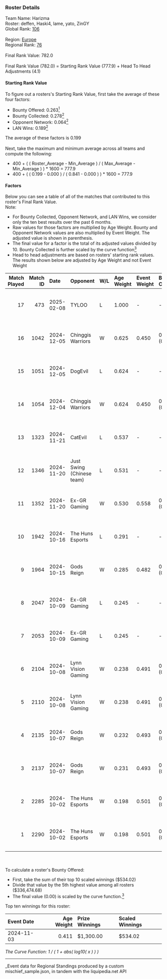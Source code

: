 ### Roster Details<br />
Team Name: Harizma<br />
Roster: deffen, Haski4, lame, yato, ZinGY<br />
Global Rank: [106](../../standings_global_2025_03_01.md)<br />
<br />
Region: [Europe]( ../../standings_europe_2025_03_01.md)<br />
Regional Rank: [76]( ../../standings_europe_2025_03_01.md)<br />
<br />
Final Rank Value:  782.0<br />
<br />
Final Rank Value (782.0) = Starting Rank Value (777.9) + Head To Head Adjustments (4.1)<br />

#### Starting Rank Value<br />
To figure out a rosters's Starting Rank Value, first take the average of these four factors:<br />
- Bounty Offered: 0.263[<sup>1</sup>](#table2)
- Bounty Collected: 0.278[<sup>2</sup>](#table1)
- Opponent Network: 0.064[<sup>2</sup>](#table1)
- LAN Wins: 0.189[<sup>2</sup>](#table1)

The average of these factors is 0.199<br />
<br />
Next, take the maximum and minimum average across all teams and compute the following:<br />
- 400 + ( ( Roster_Average - Min_Average ) / ( Max_Average - Min_Average ) ) * 1600 = 777.9
- 400 + ( ( 0.199 - 0.000 ) / ( 0.841 - 0.000 ) ) * 1600 = 777.9


#### Factors<br />
Below you can see a table of all of the matches that contributed to this roster's Final Rank Value.<br />
Note:<br />

- For Bounty Collected, Opponent Network, and LAN Wins, we consider only the ten best results over the past 6 months.
- Raw values for those factors are multiplied by Age Weight. Bounty and Opponent Network values are also multiplied by Event Weight. The adjusted value is shown in parenthesis.
- The final value for a factor is the total of its adjusted values divided by 10. Bounty Collected is further scaled by the curve function[<sup>3</sup>](#curveFunction)
- Head to head adjustments are based on rosters' starting rank values. The results shown below are adjusted by Age Weight and not Event Weight
<span id="table1"></span><br />


| Match Played | Match ID | Date       | Opponent                  | W/L | Age Weight | Event Weight | Bounty Collected | Opponent Network | LAN Wins  | H2H Adj. | Roster                              |
| -: | -: | :- | :- | :- | :- | :- | :- | :- | :- | -: | :- |
|           17 |      473 | 2025-02-08 | TYLOO                     | L   | 1.000      | -            | -                | -                | -         |   -11.80 | deffen, Haski4, lame, yato, ZinGY   |
|           16 |     1042 | 2024-12-05 | Chinggis Warriors         | W   | 0.625      | 0.450        | 0.016 (0.005)    | 0.555 (0.156)    | 0 (0.000) |    11.44 | deffen, Geneka, Haski4, lame, ZinGY |
|           15 |     1051 | 2024-12-05 | DogEvil                   | L   | 0.624      | -            | -                | -                | -         |   -15.44 | deffen, Geneka, Haski4, lame, ZinGY |
|           14 |     1054 | 2024-12-04 | Chinggis Warriors         | W   | 0.624      | 0.450        | 0.016 (0.005)    | 0.555 (0.156)    | 0 (0.000) |    11.41 | deffen, Geneka, Haski4, lame, ZinGY |
|           13 |     1323 | 2024-11-21 | CatEvil                   | L   | 0.537      | -            | -                | -                | -         |   -13.79 | deffen, Geneka, Haski4, lame, ZinGY |
|           12 |     1346 | 2024-11-20 | Just Swing (Chinese team) | L   | 0.531      | -            | -                | -                | -         |   -11.03 | deffen, Geneka, Haski4, lame, ZinGY |
|           11 |     1352 | 2024-11-20 | Ex-GR Gaming              | W   | 0.530      | 0.558        | 0.011 (0.003)    | 0.096 (0.029)    | 0 (0.000) |     7.99 | deffen, Geneka, Haski4, lame, ZinGY |
|           10 |     1942 | 2024-10-16 | The Huns Esports          | L   | 0.291      | -            | -                | -                | -         |    -2.11 | deffen, Haski4, lame, Sange, ZinGY  |
|            9 |     1964 | 2024-10-15 | Gods Reign                | W   | 0.285      | 0.482        | 0.014 (0.002)    | 0.360 (0.049)    | 1 (0.285) |     6.08 | deffen, Haski4, lame, Sange, ZinGY  |
|            8 |     2047 | 2024-10-09 | Ex-GR Gaming              | L   | 0.245      | -            | -                | -                | -         |    -4.30 | deffen, Haski4, lame, Sange, ZinGY  |
|            7 |     2053 | 2024-10-09 | Ex-GR Gaming              | L   | 0.245      | -            | -                | -                | -         |    -4.38 | deffen, Haski4, lame, Sange, ZinGY  |
|            6 |     2104 | 2024-10-08 | Lynn Vision Gaming        | W   | 0.238      | 0.491        | 0.011 (0.001)    | 0.301 (0.035)    | 1 (0.238) |     4.80 | deffen, Haski4, lame, Sange, ZinGY  |
|            5 |     2110 | 2024-10-08 | Lynn Vision Gaming        | W   | 0.238      | 0.491        | 0.011 (0.001)    | 0.301 (0.035)    | 1 (0.238) |     4.89 | deffen, Haski4, lame, Sange, ZinGY  |
|            4 |     2135 | 2024-10-07 | Gods Reign                | W   | 0.232      | 0.493        | 0.014 (0.002)    | 0.360 (0.041)    | 1 (0.232) |     5.10 | deffen, Haski4, lame, Sange, ZinGY  |
|            3 |     2137 | 2024-10-07 | Gods Reign                | W   | 0.231      | 0.493        | 0.014 (0.002)    | 0.360 (0.041)    | 1 (0.231) |     5.18 | deffen, Haski4, lame, Sange, ZinGY  |
|            2 |     2285 | 2024-10-02 | The Huns Esports          | W   | 0.198      | 0.501        | 0.025 (0.002)    | 0.516 (0.051)    | 1 (0.198) |     5.00 | deffen, Haski4, lame, Sange, ZinGY  |
|            1 |     2290 | 2024-10-02 | The Huns Esports          | W   | 0.198      | 0.501        | 0.025 (0.002)    | 0.516 (0.051)    | 1 (0.198) |     5.05 | deffen, Haski4, lame, Sange, ZinGY  |

<br />
<span id="table2"></span><br />
To calculate a roster's Bounty Offered:<br />

- First, take the sum of their top 10 scaled winnings ($534.02)
- Divide that value by the 5th highest value among all rosters ($336,474.68)
- The final value (0.00) is scaled by the curve function.[<sup>3</sup>](#curveFunction)

Top ten winnings for this roster:<br />

| Event Date | Age Weight | Prize Winnings | Scaled Winnings |
| :- | -: | :- | :- |
| 2024-11-03 |      0.411 | $1,300.00      | $534.02         |


<span id="curveFunction"></span>_The Curve Function: 1 / ( 1 + abs( log10( x ) ) )_<br />

---
_Event data for Regional Standings produced by a custom mischief_sample.json, in tandem with the liquipedia.net API<br />
